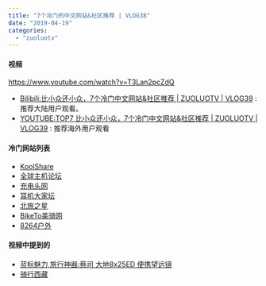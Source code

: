```yaml
---
title: "7个冷门的中文网站&社区推荐 | VLOG38"
date: "2019-04-19"
categories: 
  - "zuoluotv"
---
```


#### 视频

https://www.youtube.com/watch?v=T3Lan2pcZdQ

- [Bilibili:比小众还小众，7个冷门中文网站&社区推荐 | ZUOLUOTV | VLOG39](https://www.bilibili.com/video/av49857869) : 推荐大陆用户观看。
- [YOUTUBE:TOP7 比小众还小众，7个冷门中文网站&社区推荐 | ZUOLUOTV | VLOG39](https://www.youtube.com/watch?v=T3Lan2pcZdQ) : 推荐海外用户观看

#### 冷门网站列表

- [KoolShare](http://koolshare.cn/)
- [全球主机论坛](https://www.hostloc.com/)
- [充电头网](http://www.chongdiantou.com/)
- [耳机大家坛](http://www.erji.net)
- [北旅之星](http://www.bggd.com/bbs/)
- [BikeTo美骑网](http://biketo.com)
- [8264户外](http://www.8264.com)

#### 视频中提到的

- [蓝标魅力,旅行神器:蔡司 大地8x25ED 便携望远镜](https://luolei.org/zeiss-terra-8x25-binocular/)
- [骑行西藏](https://luolei.org/tag/tibet/)
